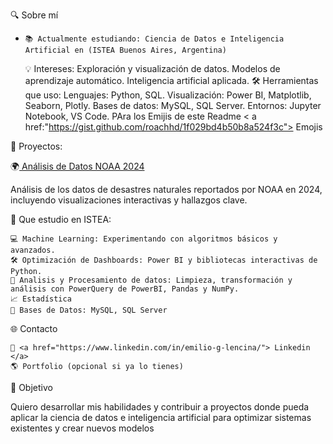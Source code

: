 🔍 Sobre mí
-     📚 Actualmente estudiando: Ciencia de Datos e Inteligencia Artificial en (ISTEA Buenos Aires, Argentina)
    💡 Intereses:
        Exploración y visualización de datos.
        Modelos de aprendizaje automático.
        Inteligencia artificial aplicada.
    🛠️ Herramientas que uso:
        Lenguajes: Python, SQL.
        Visualización: Power BI, Matplotlib, Seaborn, Plotly.
        Bases de datos: MySQL, SQL Server.
        Entornos: Jupyter Notebook, VS Code.
        PAra los Emijis de este Readme < a href:"https://gist.github.com/roachhd/1f029bd4b50b8a524f3c"> Emojis </a>

🚀 Proyectos:

🌍<a href="https://github.com/Sinnick4r/Exploracion_NOAA_2024"> Análisis de Datos NOAA 2024</a>

Análisis de los datos de desastres naturales reportados por NOAA en 2024, incluyendo visualizaciones interactivas y hallazgos clave.


🌟 Que estudio en ISTEA: 

    💻 Machine Learning: Experimentando con algoritmos básicos y avanzados.
    🛠️ Optimización de Dashboards: Power BI y bibliotecas interactivas de Python.
    🧠 Analisis y Procesamiento de datos: Limpieza, transformación y análisis con PowerQuery de PowerBI, Pandas y NumPy.
    📈 Estadística
    📄 Bases de Datos: MySQL, SQL Server

🌐 Contacto

    💼 <a href="https://www.linkedin.com/in/emilio-g-lencina/"> Linkedin </a>
    🌎 Portfolio (opcional si ya lo tienes)

🎯 Objetivo

Quiero desarrollar mis habilidades y contribuir a proyectos donde pueda aplicar la ciencia de datos e inteligencia artificial para optimizar sistemas existentes y crear nuevos modelos
